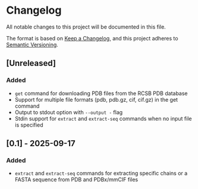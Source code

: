 # Changelog

All notable changes to this project will be documented in this file.

The format is based on [Keep a Changelog](https://keepachangelog.com/en/1.1.0/),
and this project adheres to [Semantic Versioning](https://semver.org/spec/v2.0.0.html).

## [Unreleased]

### Added
- `get` command for downloading PDB files from the RCSB PDB database
- Support for multiple file formats (pdb, pdb.gz, cif, cif.gz) in the get command
- Output to stdout option with `--output -` flag
- Stdin support for `extract` and `extract-seq` commands when no input file is specified

## [0.1] - 2025-09-17

### Added
- `extract` and `extract-seq` commands for extracting specific chains or a FASTA sequence from PDB and PDBx/mmCIF files
